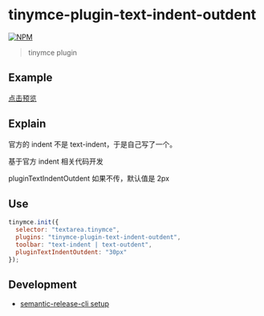 # tinymce-plugin-text-indent-outdent

[![NPM](https://nodei.co/npm/@panhezeng/tinymce-plugin-text-indent-outdent.png?compact=true)](https://nodei.co/npm/@panhezeng/tinymce-plugin-text-indent-outdent/)

> tinymce plugin

## Example

[点击预览](https://panhezeng.github.io/tinymce-plugin-text-indent-outdent/)

## Explain

官方的 indent 不是 text-indent，于是自己写了一个。

基于官方 indent 相关代码开发

pluginTextIndentOutdent 如果不传，默认值是 2px

## Use

```javascript
tinymce.init({
  selector: "textarea.tinymce",
  plugins: "tinymce-plugin-text-indent-outdent",
  toolbar: "text-indent | text-outdent",
  pluginTextIndentOutdent: "30px"
});
```

## Development

- [semantic-release-cli setup](https://semantic-release.gitbook.io/semantic-release/usage/getting-started)
